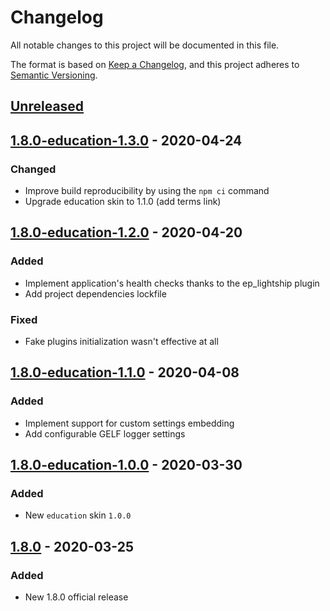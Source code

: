 # Changelog

All notable changes to this project will be documented in this file.

The format is based on [Keep a Changelog](https://keepachangelog.com/en/1.0.0/),
and this project adheres to [Semantic Versioning](https://semver.org/spec/v2.0.0.html).

## [Unreleased]

## [1.8.0-education-1.3.0] - 2020-04-24

### Changed

- Improve build reproducibility by using the `npm ci` command
- Upgrade education skin to 1.1.0 (add terms link)

## [1.8.0-education-1.2.0] - 2020-04-20

### Added

- Implement application's health checks thanks to the ep_lightship plugin
- Add project dependencies lockfile

### Fixed

- Fake plugins initialization wasn't effective at all

## [1.8.0-education-1.1.0] - 2020-04-08

### Added

- Implement support for custom settings embedding
- Add configurable GELF logger settings

## [1.8.0-education-1.0.0] - 2020-03-30

### Added

- New `education` skin `1.0.0`

## [1.8.0] - 2020-03-25

### Added

- New 1.8.0 official release

[unreleased]: https://github.com/olivierlacan/keep-a-changelog/compare/v1.8.0+education-1.3.0...HEAD
[1.8.0-education-1.3.0]: https://github.com/openfun/etherpad-docker/compare/v1.8.0+education-1.2.0...v1.8.0+education-1.3.0
[1.8.0-education-1.2.0]: https://github.com/openfun/etherpad-docker/compare/v1.8.0+education-1.1.0...v1.8.0+education-1.2.0
[1.8.0-education-1.1.0]: https://github.com/openfun/etherpad-docker/compare/v1.8.0+education-1.0.0...v1.8.0+education-1.1.0
[1.8.0-education-1.0.0]: https://github.com/openfun/etherpad-docker/compare/v1.8.0...v1.8.0+education-1.0.0
[1.8.0]: https://github.com/openfun/etherpad-docker/releases/tag/v1.8.0

